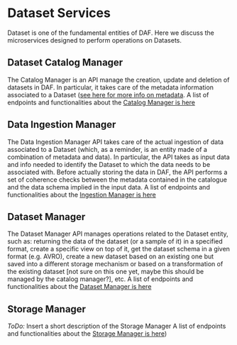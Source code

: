 # Dataset Services
Dataset is one of the fundamental entities of DAF. Here we discuss the microservices designed to perform operations on Datasets.

## Dataset Catalog Manager
The Catalog Manager is an API manage the creation, update and deletion of datasets in DAF. In particular, it takes care of the metadata information associated to a Dataset ([see here for more info on metadata]((../datamgmt/metadata/readme.md)).
A list of endpoints and functionalities about the [Catalog Manager is here]((api_catalogmanager.md))

## Data Ingestion Manager
The Data Ingestion Manager API takes care of the actual ingestion of data associated to a Dataset (which, as a reminder, is an entity made of a combination of metadata and data). In particular, the API takes as input data and info needed to identify the Dataset to which the data needs to be associated with. Before actually storing the data in DAF, the API performs a set of coherence checks between the metadata contained in the catalogue and the data schema implied in the input data.
A list of endpoints and functionalities about the [Ingestion Manager is here]((api_ingestionmanager.md))


## Dataset Manager
The Dataset Manager API manages operations related to the Dataset entity, such as: returning the data  of the dataset (or a sample of it) in a specified format, create a specific view on top of it, get the dataset schema in a given format (e.g. AVRO), create a new dataset based on an existing one but saved into a different storage mechanism or based on a transformation of the existing dataset [not sure on this one yet, maybe this should be managed by the catalog manager?], etc.
A list of endpoints and functionalities about the [Dataset Manager is here]((api_datasetmanager.md))

## Storage Manager
*ToDo:* Insert a short description of the Storage Manager
A list of endpoints and functionalities about the [Storage Manager is here](api_storagemanager.md))
